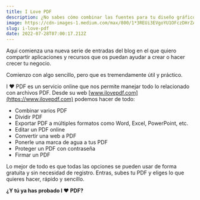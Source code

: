 ```yaml
---
title: I Love PDF
description: ¿No sabes cómo combinar las fuentes para tu diseño gráfico? No te preocupes, existe una aplicación que lo hace por ti.
image: https://cdn-images-1.medium.com/max/800/1*3REUi3EVgoYU1OFczDHrZA.jpeg
slug: i-love-pdf
date: 2022-07-28T07:00:17.212Z
---
```


Aquí comienza una nueva serie de entradas del blog en el que quiero compartir aplicaciones y recursos que os puedan ayudar a crear o hacer crecer tu negocio.

Comienzo con algo sencillo, pero que es tremendamente útil y práctico.

I ❤️ PDF es un servicio online que nos permite manejar todo lo relacionado con archivos PDF. Desde su web [www.ilovepdf.com](https://www.ilovepdf.com) podemos hacer de todo:

- Combinar varios PDF
- Dividir PDF
- Exportar PDF a múltiples formatos como Word, Excel, PowerPoint, etc.
- Editar un PDF online
- Convertir una web a PDF
- Ponerle una marca de agua a tus PDF
- Proteger un PDF con contraseña
- Firmar un PDF

Lo mejor de todo es que todas las opciones se pueden usar de forma gratuita y sin necesidad de registro. Entras, subes tu PDF y eliges lo que quieres hacer, rápido y sencillo.

**¿Y tú ya has probado I ❤️ PDF?**
